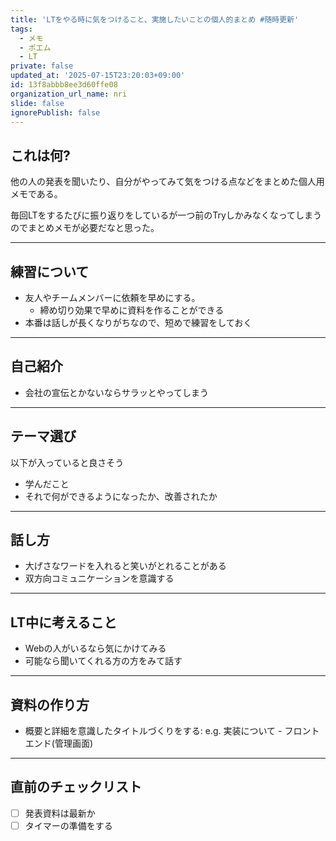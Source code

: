 ```yaml
---
title: 'LTをやる時に気をつけること、実施したいことの個人的まとめ #随時更新'
tags:
  - メモ
  - ポエム
  - LT
private: false
updated_at: '2025-07-15T23:20:03+09:00'
id: 13f8abbb8ee3d60ffe08
organization_url_name: nri
slide: false
ignorePublish: false
---
```

## これは何?

他の人の発表を聞いたり、自分がやってみて気をつける点などをまとめた個人用メモである。

毎回LTをするたびに振り返りをしているが一つ前のTryしかみなくなってしまうのでまとめメモが必要だなと思った。

---

## 練習について

- 友人やチームメンバーに依頼を早めにする。
    - 締め切り効果で早めに資料を作ることができる
- 本番は話しが長くなりがちなので、短めで練習をしておく

---

## 自己紹介

- 会社の宣伝とかないならサラッとやってしまう

---

## テーマ選び

以下が入っていると良さそう

- 学んだこと
- それで何ができるようになったか、改善されたか

---

## 話し方

- 大げさなワードを入れると笑いがとれることがある
- 双方向コミュニケーションを意識する

---

## LT中に考えること

- Webの人がいるなら気にかけてみる
- 可能なら聞いてくれる方の方をみて話す

---

## 資料の作り方

- 概要と詳細を意識したタイトルづくりをする: e.g. 実装について - フロントエンド(管理画面)

---

## 直前のチェックリスト

- [ ] 発表資料は最新か
- [ ] タイマーの準備をする

